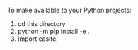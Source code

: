 To make available to your Python projects:
1. cd this directory
2. python -m pip install -e .
3. import casite.